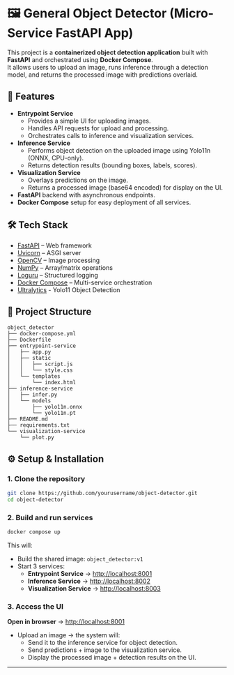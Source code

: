 # 🖼️ General Object Detector (Micro-Service FastAPI App)

This project is a **containerized object detection application** built with **FastAPI** and orchestrated using **Docker Compose**.  
It allows users to upload an image, runs inference through a detection model, and returns the processed image with predictions overlaid.


## 🚀 Features
- **Entrypoint Service**
  - Provides a simple UI for uploading images.
  - Handles API requests for upload and processing.
  - Orchestrates calls to inference and visualization services.
- **Inference Service**
  - Performs object detection on the uploaded image using Yolo11n (ONNX, CPU-only).
  - Returns detection results (bounding boxes, labels, scores).
- **Visualization Service**
  - Overlays predictions on the image.
  - Returns a processed image (base64 encoded) for display on the UI.
- **FastAPI** backend with asynchronous endpoints.
- **Docker Compose** setup for easy deployment of all services.


## 🛠️ Tech Stack
- [FastAPI](https://fastapi.tiangolo.com/) – Web framework
- [Uvicorn](https://www.uvicorn.org/) – ASGI server
- [OpenCV](https://opencv.org/) – Image processing
- [NumPy](https://numpy.org/) – Array/matrix operations
- [Loguru](https://github.com/Delgan/loguru) – Structured logging
- [Docker Compose](https://docs.docker.com/compose/) – Multi-service orchestration
- [Ultralytics](https://docs.ultralytics.com/) - Yolo11 Object Detection


## 📂 Project Structure

```text
object_detector
├── docker-compose.yml
├── Dockerfile
├── entrypoint-service
│   ├── app.py
│   ├── static
│   │   ├── script.js
│   │   └── style.css
│   └── templates
│       └── index.html
├── inference-service
│   ├── infer.py
│   └── models
│       ├── yolo11n.onnx
│       └── yolo11n.pt
├── README.md
├── requirements.txt
└── visualization-service
    └── plot.py

```


## ⚙️ Setup & Installation

### 1. Clone the repository
```bash
git clone https://github.com/yourusername/object-detector.git
cd object-detector
```

### 2. Build and run services

```bash
docker compose up
```

This will:

- Build the shared image: `object_detector:v1`
- Start 3 services:
  - **Entrypoint Service** → [http://localhost:8001](http://localhost:8001)
  - **Inference Service** → [http://localhost:8002](http://localhost:8002)
  - **Visualization Service** → [http://localhost:8003](http://localhost:8003)

### 3. Access the UI
**Open in browser** → [http://localhost:8001](http://localhost:8001)

- Upload an image → the system will:
    - Send it to the inference service for object detection.
    - Send predictions + image to the visualization service.
    - Display the processed image + detection results on the UI.

---
